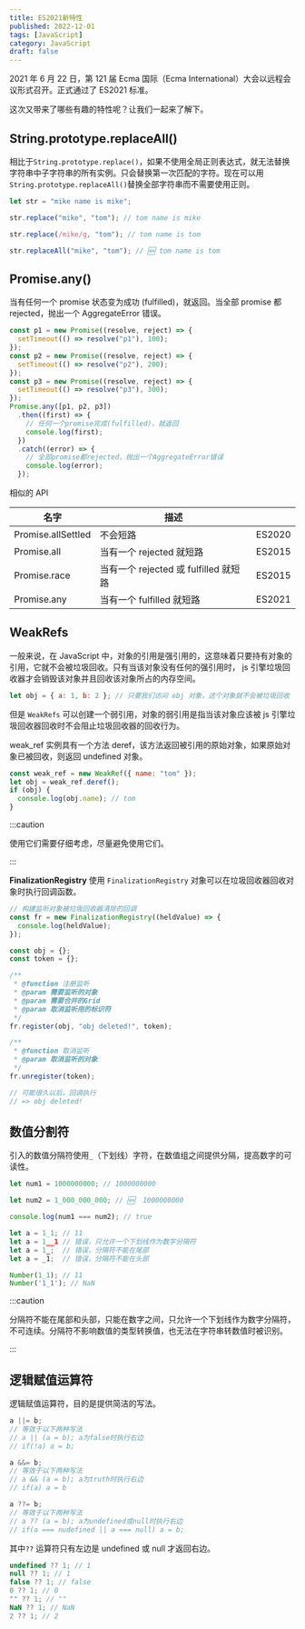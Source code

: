 ```yaml
---
title: ES2021新特性
published: 2022-12-01
tags: [JavaScript]
category: JavaScript
draft: false
---
```


2021 年 6 月 22 日，第 121 届 Ecma 国际（Ecma International）大会以远程会议形式召开。正式通过了 ES2021 标准。

这次又带来了哪些有趣的特性呢？让我们一起来了解下。

## String.prototype.replaceAll()

相比于`String.prototype.replace()`，如果不使用全局正则表达式，就无法替换字符串中子字符串的所有实例。只会替换第一次匹配的字符。现在可以用`String.prototype.replaceAll()`替换全部字符串而不需要使用正则。

```javascript
let str = "mike name is mike";

str.replace("mike", "tom"); // tom name is mike

str.replace(/mike/g, "tom"); // tom name is tom

str.replaceAll("mike", "tom"); // 🆕 tom name is tom
```

## Promise.any()

当有任何一个 promise 状态变为成功 (fulfilled)，就返回。当全部 promise 都 rejected，抛出一个 AggregateError 错误。

```javascript
const p1 = new Promise((resolve, reject) => {
  setTimeout(() => resolve("p1"), 100);
});
const p2 = new Promise((resolve, reject) => {
  setTimeout(() => resolve("p2"), 200);
});
const p3 = new Promise((resolve, reject) => {
  setTimeout(() => resolve("p3"), 300);
});
Promise.any([p1, p2, p3])
  .then((first) => {
    // 任何一个promise完成(fulfilled)，就返回
    console.log(first);
  })
  .catch((error) => {
    // 全部promise都rejected，抛出一个AggregateError错误
    console.log(error);
  });
```

相似的 API

| 名字               | 描述                                  |        |
| ------------------ | ------------------------------------- | ------ |
| Promise.allSettled | 不会短路                              | ES2020 |
| Promise.all        | 当有一个 rejected 就短路              | ES2015 |
| Promise.race       | 当有一个 rejected 或 fulfilled 就短路 | ES2015 |
| Promise.any        | 当有一个 fulfilled 就短路             | ES2021 |

## WeakRefs

一般来说，在 JavaScript 中，对象的引用是强引用的，这意味着只要持有对象的引用，它就不会被垃圾回收。只有当该对象没有任何的强引用时， js 引擎垃圾回收器才会销毁该对象并且回收该对象所占的内存空间。

```javascript
let obj = { a: 1, b: 2 }; // 只要我们访问 obj 对象，这个对象就不会被垃圾回收
```

但是 `WeakRefs` 可以创建一个弱引用，对象的弱引用是指当该对象应该被 js 引擎垃圾回收器回收时不会阻止垃圾回收器的回收行为。

weak_ref 实例具有一个方法 deref，该方法返回被引用的原始对象，如果原始对象已被回收，则返回 undefined 对象。

```javascript
const weak_ref = new WeakRef({ name: "tom" });
let obj = weak_ref.deref();
if (obj) {
  console.log(obj.name); // tom
}
```

:::caution

使用它们需要仔细考虑，尽量避免使用它们。

:::

**FinalizationRegistry**
使用 `FinalizationRegistry` 对象可以在垃圾回收器回收对象时执行回调函数。

```javascript
// 构建监听对象被垃圾回收器清除的回调
const fr = new FinalizationRegistry((heldValue) => {
  console.log(heldValue);
});

const obj = {};
const token = {};

/**
 * @function 注册监听
 * @param 需要监听的对象
 * @param 需要合并的Grid
 * @param 取消监听用的标识符
 */
fr.register(obj, "obj deleted!", token);

/**
 * @function 取消监听
 * @param 取消监听的对象
 */
fr.unregister(token);

// 可能很久以后，回调执行
// => obj deleted!
```

## 数值分割符

引入的数值分隔符使用`_`（下划线）字符，在数值组之间提供分隔，提高数字的可读性。

```javascript
let num1 = 1000000000; // 1000000000

let num2 = 1_000_000_000; // 🆕  1000000000

console.log(num1 === num2); // true

let a = 1_1; // 11
let a = 1__1 // 错误，只允许一个下划线作为数字分隔符
let a = 1_;  // 错误，分隔符不能在尾部
let a = _1;  // 错误，分隔符不能在头部

Number(1_1); // 11
Number('1_1'); // NaN
```

:::caution

分隔符不能在尾部和头部，只能在数字之间，只允许一个下划线作为数字分隔符，不可连续。分隔符不影响数值的类型转换值，也无法在字符串转数值时被识别。

:::

## 逻辑赋值运算符

逻辑赋值运算符，目的是提供简洁的写法。

```javascript
a ||= b;
// 等效于以下两种写法
// a || (a = b); a为false时执行右边
// if(!a) a = b;

a &&= b;
// 等效于以下两种写法
// a && (a = b); a为truth时执行右边
// if(a) a = b

a ??= b;
// 等效于以下两种写法
// a ?? (a = b); a为undefined或null时执行右边
// if(a === nudefined || a === null) a = b;
```

其中`??` 运算符只有左边是 undefined 或 null 才返回右边。

```javascript
undefined ?? 1; // 1
null ?? 1; // 1
false ?? 1; // false
0 ?? 1; // 0
"" ?? 1; // ""
NaN ?? 1; // NaN
2 ?? 1; // 2
```
